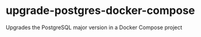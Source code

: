 # upgrade-postgres-docker-compose
Upgrades the PostgreSQL major version in a Docker Compose project
